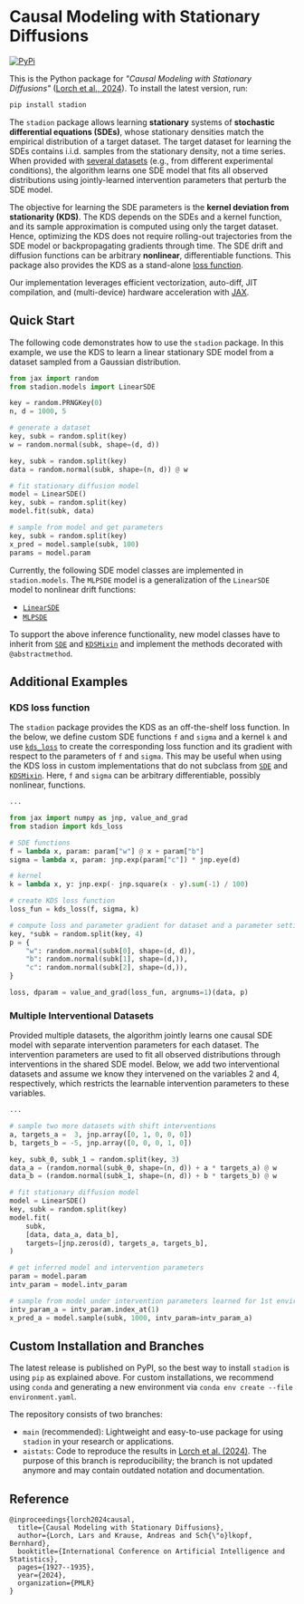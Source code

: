 # Causal Modeling with Stationary Diffusions

[![PyPi](https://img.shields.io/pypi/v/stadion?logo=PyPI)](https://pypi.org/project/stadion/)

This is the Python package for 
*"Causal Modeling with Stationary Diffusions"*
([Lorch et al., 2024](https://arxiv.org/abs/2310.17405)).
To install the latest version, run:
```bash
pip install stadion
```
The `stadion` package allows learning **stationary** systems of
**stochastic differential equations (SDEs)**, whose stationary densities
match the empirical distribution of a target dataset.
The target dataset for learning the SDEs
contains i.i.d. samples from the stationary density, 
not a time series.
When provided with [several datasets](#multiple-interventional-datasets) 
(e.g., from different experimental conditions),
the algorithm learns one SDE model that fits all observed distributions
using jointly-learned intervention parameters that perturb 
the SDE model. 


The objective for learning the SDE parameters is the 
**kernel deviation from stationarity (KDS)**.
The KDS depends on the SDEs and a kernel function, and 
its sample approximation is computed using only the target dataset. 
Hence, optimizing the KDS does not require rolling-out trajectories 
from the SDE model or backpropagating gradients through time.
The SDE drift and diffusion functions can 
be arbitrary **nonlinear**, differentiable functions.
This package also provides the KDS as a stand-alone [loss function](#kds-loss-function).

Our implementation leverages efficient vectorization, auto-diff, 
JIT compilation, and (multi-device) hardware acceleration 
with [JAX](https://github.com/google/jax). 


## Quick Start

The following code demonstrates how to use the `stadion` package. 
In this example, we use the KDS to learn a linear stationary SDE model from 
a dataset sampled from a Gaussian distribution.
```python
from jax import random
from stadion.models import LinearSDE

key = random.PRNGKey(0)
n, d = 1000, 5

# generate a dataset
key, subk = random.split(key)
w = random.normal(subk, shape=(d, d))

key, subk = random.split(key)
data = random.normal(subk, shape=(n, d)) @ w

# fit stationary diffusion model
model = LinearSDE()
key, subk = random.split(key)
model.fit(subk, data)

# sample from model and get parameters
key, subk = random.split(key)
x_pred = model.sample(subk, 100)
params = model.param
```
Currently, the following SDE model classes are implemented in `stadion.models`.
The `MLPSDE` model is a generalization of the `LinearSDE` model to
nonlinear drift functions:

- [`LinearSDE`](stadion/models/linear.py)
- [`MLPSDE`](stadion/models/mlp.py)

To support the above inference functionality, new model classes have to inherit from
[`SDE`](stadion/sde.py) and [`KDSMixin`](stadion/inference.py)
and implement the methods decorated with `@abstractmethod`.

## Additional Examples

### KDS loss function

The `stadion` package provides the KDS as an 
off-the-shelf loss function.
In the below, we define custom SDE functions `f` and `sigma`
and a kernel `k` and use [`kds_loss`](stadion/kds.py) to create the
corresponding loss function and its gradient with respect to the parameters of `f` and `sigma`.
This may be useful when using the KDS loss in
custom implementations that do not subclass from 
[`SDE`](stadion/sde.py) and [`KDSMixin`](stadion/inference.py).
Here, `f` and `sigma` can be arbitrary differentiable, possibly
nonlinear, functions.


```python
...

from jax import numpy as jnp, value_and_grad
from stadion import kds_loss

# SDE functions
f = lambda x, param: param["w"] @ x + param["b"]
sigma = lambda x, param: jnp.exp(param["c"]) * jnp.eye(d)

# kernel
k = lambda x, y: jnp.exp(- jnp.square(x - y).sum(-1) / 100)

# create KDS loss function
loss_fun = kds_loss(f, sigma, k)

# compute loss and parameter gradient for dataset and a parameter setting
key, *subk = random.split(key, 4)
p = {
    "w": random.normal(subk[0], shape=(d, d)),
    "b": random.normal(subk[1], shape=(d,)),
    "c": random.normal(subk[2], shape=(d,)),
}

loss, dparam = value_and_grad(loss_fun, argnums=1)(data, p)
```

### Multiple Interventional Datasets

Provided multiple datasets, 
the algorithm jointly learns one causal SDE model with 
separate intervention parameters for each dataset.
The intervention parameters are used to
fit all observed distributions through interventions 
in the shared SDE model.
Below, we add two interventional datasets and assume we know they 
intervened on the variables 2 and 4, respectively, which 
restricts the learnable intervention parameters to these variables.


```python
...

# sample two more datasets with shift interventions
a, targets_a =  3, jnp.array([0, 1, 0, 0, 0])
b, targets_b = -5, jnp.array([0, 0, 0, 1, 0])

key, subk_0, subk_1 = random.split(key, 3)
data_a = (random.normal(subk_0, shape=(n, d)) + a * targets_a) @ w
data_b = (random.normal(subk_1, shape=(n, d)) + b * targets_b) @ w

# fit stationary diffusion model
model = LinearSDE()
key, subk = random.split(key)
model.fit(
    subk,
    [data, data_a, data_b],
    targets=[jnp.zeros(d), targets_a, targets_b],
)

# get inferred model and intervention parameters
param = model.param
intv_param = model.intv_param

# sample from model under intervention parameters learned for 1st environment
intv_param_a = intv_param.index_at(1)
x_pred_a = model.sample(subk, 1000, intv_param=intv_param_a)
```


## Custom Installation and Branches

The latest release is published on PyPI, 
so the best way to install `stadion` is using `pip`
as explained above.
For custom installations, we recommend using `conda` and generating a new environment 
via `conda env create --file environment.yaml`.

The repository consists of two branches:
- `main` (recommended): Lightweight and easy-to-use package for using `stadion` in your research or applications.
- `aistats`: Code to reproduce the results in [Lorch et al. (2024)](https://arxiv.org/abs/2310.17405). 
The purpose of this branch is reproducibility; the branch is not updated anymore and may contain outdated notation and documentation.

## Reference

```
@inproceedings{lorch2024causal,
  title={Causal Modeling with Stationary Diffusions},
  author={Lorch, Lars and Krause, Andreas and Sch{\"o}lkopf, Bernhard},
  booktitle={International Conference on Artificial Intelligence and Statistics},
  pages={1927--1935},
  year={2024},
  organization={PMLR}
}
```
